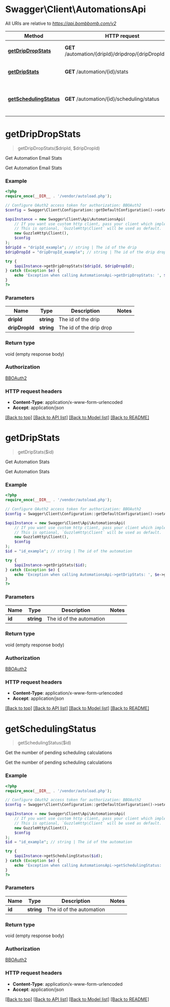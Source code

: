 # Swagger\Client\AutomationsApi

All URIs are relative to *https://api.bombbomb.com/v2*

Method | HTTP request | Description
------------- | ------------- | -------------
[**getDripDropStats**](AutomationsApi.md#getDripDropStats) | **GET** /automation/{dripId}/dripdrop/{dripDropId}/stats | Get Automation Email Stats
[**getDripStats**](AutomationsApi.md#getDripStats) | **GET** /automation/{id}/stats | Get Automation Stats
[**getSchedulingStatus**](AutomationsApi.md#getSchedulingStatus) | **GET** /automation/{id}/scheduling/status | Get the number of pending scheduling calculations


# **getDripDropStats**
> getDripDropStats($dripId, $dripDropId)

Get Automation Email Stats

Get Automation Email Stats

### Example
```php
<?php
require_once(__DIR__ . '/vendor/autoload.php');

// Configure OAuth2 access token for authorization: BBOAuth2
$config = Swagger\Client\Configuration::getDefaultConfiguration()->setAccessToken('YOUR_ACCESS_TOKEN');

$apiInstance = new Swagger\Client\Api\AutomationsApi(
    // If you want use custom http client, pass your client which implements `GuzzleHttp\ClientInterface`.
    // This is optional, `GuzzleHttp\Client` will be used as default.
    new GuzzleHttp\Client(),
    $config
);
$dripId = "dripId_example"; // string | The id of the drip
$dripDropId = "dripDropId_example"; // string | The id of the drip drop

try {
    $apiInstance->getDripDropStats($dripId, $dripDropId);
} catch (Exception $e) {
    echo 'Exception when calling AutomationsApi->getDripDropStats: ', $e->getMessage(), PHP_EOL;
}
?>
```

### Parameters

Name | Type | Description  | Notes
------------- | ------------- | ------------- | -------------
 **dripId** | **string**| The id of the drip |
 **dripDropId** | **string**| The id of the drip drop |

### Return type

void (empty response body)

### Authorization

[BBOAuth2](../../README.md#BBOAuth2)

### HTTP request headers

 - **Content-Type**: application/x-www-form-urlencoded
 - **Accept**: application/json

[[Back to top]](#) [[Back to API list]](../../README.md#documentation-for-api-endpoints) [[Back to Model list]](../../README.md#documentation-for-models) [[Back to README]](../../README.md)

# **getDripStats**
> getDripStats($id)

Get Automation Stats

Get Automation Stats

### Example
```php
<?php
require_once(__DIR__ . '/vendor/autoload.php');

// Configure OAuth2 access token for authorization: BBOAuth2
$config = Swagger\Client\Configuration::getDefaultConfiguration()->setAccessToken('YOUR_ACCESS_TOKEN');

$apiInstance = new Swagger\Client\Api\AutomationsApi(
    // If you want use custom http client, pass your client which implements `GuzzleHttp\ClientInterface`.
    // This is optional, `GuzzleHttp\Client` will be used as default.
    new GuzzleHttp\Client(),
    $config
);
$id = "id_example"; // string | The id of the automation

try {
    $apiInstance->getDripStats($id);
} catch (Exception $e) {
    echo 'Exception when calling AutomationsApi->getDripStats: ', $e->getMessage(), PHP_EOL;
}
?>
```

### Parameters

Name | Type | Description  | Notes
------------- | ------------- | ------------- | -------------
 **id** | **string**| The id of the automation |

### Return type

void (empty response body)

### Authorization

[BBOAuth2](../../README.md#BBOAuth2)

### HTTP request headers

 - **Content-Type**: application/x-www-form-urlencoded
 - **Accept**: application/json

[[Back to top]](#) [[Back to API list]](../../README.md#documentation-for-api-endpoints) [[Back to Model list]](../../README.md#documentation-for-models) [[Back to README]](../../README.md)

# **getSchedulingStatus**
> getSchedulingStatus($id)

Get the number of pending scheduling calculations

Get the number of pending scheduling calculations

### Example
```php
<?php
require_once(__DIR__ . '/vendor/autoload.php');

// Configure OAuth2 access token for authorization: BBOAuth2
$config = Swagger\Client\Configuration::getDefaultConfiguration()->setAccessToken('YOUR_ACCESS_TOKEN');

$apiInstance = new Swagger\Client\Api\AutomationsApi(
    // If you want use custom http client, pass your client which implements `GuzzleHttp\ClientInterface`.
    // This is optional, `GuzzleHttp\Client` will be used as default.
    new GuzzleHttp\Client(),
    $config
);
$id = "id_example"; // string | The id of the automation

try {
    $apiInstance->getSchedulingStatus($id);
} catch (Exception $e) {
    echo 'Exception when calling AutomationsApi->getSchedulingStatus: ', $e->getMessage(), PHP_EOL;
}
?>
```

### Parameters

Name | Type | Description  | Notes
------------- | ------------- | ------------- | -------------
 **id** | **string**| The id of the automation |

### Return type

void (empty response body)

### Authorization

[BBOAuth2](../../README.md#BBOAuth2)

### HTTP request headers

 - **Content-Type**: application/x-www-form-urlencoded
 - **Accept**: application/json

[[Back to top]](#) [[Back to API list]](../../README.md#documentation-for-api-endpoints) [[Back to Model list]](../../README.md#documentation-for-models) [[Back to README]](../../README.md)

